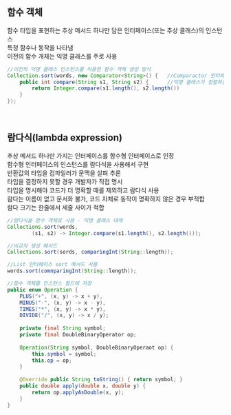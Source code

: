 ## 함수 객체
함수 타입을 표현하는 추상 메서드 하나만 담은 인터페이스(또는 추상 클래스)의 인스턴스  
특정 함수나 동작을 나타냄  
이전의 함수 개체는 익명 클래스를 주로 사용  

````java
//이전의 익명 클래스 인스턴스를 이용한 함수 객체 생성 방식
Collection.sort(words, new Comparator<String>() {   //Comparactor 인터페이스가 정렬을 담당하는 추상 전략
    public int compare(String s1, String s2) {      //익명 클래스가 정렬하는 구체적인 전략 구현
        return Integer.compare(s1.length(), s2.length())
    }
});
````

<br>

## 람다식(lambda expression)
추상 메서드 하나만 가지는 인터페이스를 함수형 인터페이스로 인정  
함수형 인터페이스의 인스턴스를 람다식을 사용해서 구현  
반환값의 타입을 컴파일러가 문맥을 살펴 추론  
타입을 결정하지 못할 경우 개발자가 직접 명시  
타입을 명시해야 코드가 더 명확할 때를 제외하고 람다식 사용  
람다는 이름이 없고 문서화 불가, 코드 자체로 동작이 명확하지 않은 경우 부적합  
람다 크기는 한줄에서 세줄 사이가 적합  

````java
//람다식을 함수 객체로 사용 - 익명 클래스 대체
Collections.sort(words, 
        (s1, s2) -> Integer.compare(s1.length(), s2.length()));

//비교자 생성 메서드
Collections.sort(sords, comparingInt(String::length));

//List 인터페이스 sort 메서드 사용
words.sort(comnparingInt(String::length));

//함수 객체를 인스턴스 필드에 저장
public enum Operation {
    PLUS("+", (x, y) -> x + y),
    MINUS("-", (x, y) -> x - y),
    TIMES("*", (x, y) -> x * y),
    DIVIDE("/", (x, y) -> x / y);
    
    private final String symbol;
    private final DoubleBinaryOperator op;
    
    Operation(String symbol, DoubleBinaryOperaot op) {
        this.symbol = symbol;
        this.op = op;
    }
    
    @Override public String toString() { return symbol; }
    public double apply(double x, double y) {
        return op.applyAsDouble(x, y);
    }
}
````

<br>

